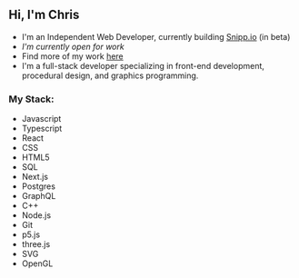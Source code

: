## Hi, I'm Chris

- I'm an Independent Web Developer, currently building [Snipp.io](https://snippp.io) (in beta)
- _I'm currently open for work_
- Find more of my work [here](https://chrismccully.com)
- I'm a full-stack developer specializing in front-end development, procedural design, and graphics programming.

### My Stack:
- Javascript
- Typescript
- React
- CSS
- HTML5
- SQL
- Next.js
- Postgres
- GraphQL
- C++
- Node.js
- Git
- p5.js
- three.js
- SVG
- OpenGL
